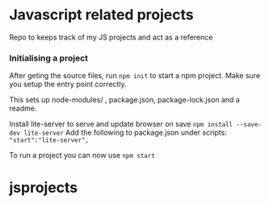 # Javascript related projects

Repo to keeps track of my JS projects and act as a reference

### Initialising a project
After geting the source files, run ```npm init``` 
to start a npm project. Make sure you setup the entry point correctly.

This sets up node-modules/ , package.json, package-lock.json and a readme.

Install lite-server to serve and update browser on save
```npm install --save-dev lite-server``` 
Add the following to package.json under scripts: 
```"start":"lite-server",```

To run a project you  can now use ```npm start```
# jsprojects
